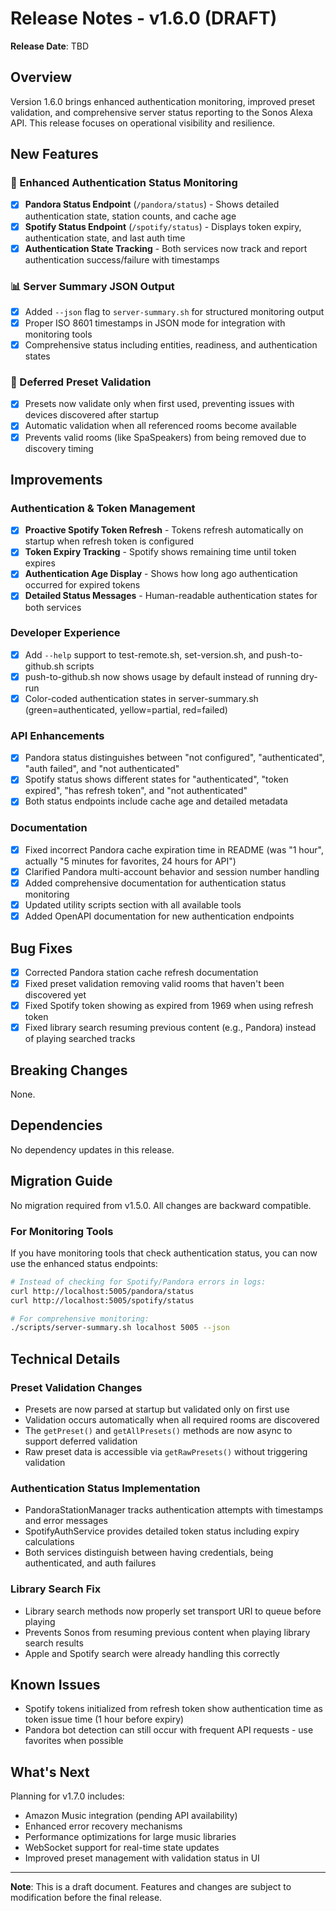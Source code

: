 # Release Notes - v1.6.0 (DRAFT)

**Release Date**: TBD

## Overview

Version 1.6.0 brings enhanced authentication monitoring, improved preset validation, and comprehensive server status reporting to the Sonos Alexa API. This release focuses on operational visibility and resilience.

## New Features

### 🔐 Enhanced Authentication Status Monitoring
- [x] **Pandora Status Endpoint** (`/pandora/status`) - Shows detailed authentication state, station counts, and cache age
- [x] **Spotify Status Endpoint** (`/spotify/status`) - Displays token expiry, authentication state, and last auth time
- [x] **Authentication State Tracking** - Both services now track and report authentication success/failure with timestamps

### 📊 Server Summary JSON Output
- [x] Added `--json` flag to `server-summary.sh` for structured monitoring output
- [x] Proper ISO 8601 timestamps in JSON mode for integration with monitoring tools
- [x] Comprehensive status including entities, readiness, and authentication states

### 🎯 Deferred Preset Validation
- [x] Presets now validate only when first used, preventing issues with devices discovered after startup
- [x] Automatic validation when all referenced rooms become available
- [x] Prevents valid rooms (like SpaSpeakers) from being removed due to discovery timing

## Improvements

### Authentication & Token Management
- [x] **Proactive Spotify Token Refresh** - Tokens refresh automatically on startup when refresh token is configured
- [x] **Token Expiry Tracking** - Spotify shows remaining time until token expires
- [x] **Authentication Age Display** - Shows how long ago authentication occurred for expired tokens
- [x] **Detailed Status Messages** - Human-readable authentication states for both services

### Developer Experience
- [x] Add `--help` support to test-remote.sh, set-version.sh, and push-to-github.sh scripts
- [x] push-to-github.sh now shows usage by default instead of running dry-run
- [x] Color-coded authentication states in server-summary.sh (green=authenticated, yellow=partial, red=failed)

### API Enhancements
- [x] Pandora status distinguishes between "not configured", "authenticated", "auth failed", and "not authenticated"
- [x] Spotify status shows different states for "authenticated", "token expired", "has refresh token", and "not authenticated"
- [x] Both status endpoints include cache age and detailed metadata

### Documentation
- [x] Fixed incorrect Pandora cache expiration time in README (was "1 hour", actually "5 minutes for favorites, 24 hours for API")
- [x] Clarified Pandora multi-account behavior and session number handling
- [x] Added comprehensive documentation for authentication status monitoring
- [x] Updated utility scripts section with all available tools
- [x] Added OpenAPI documentation for new authentication endpoints

## Bug Fixes

- [x] Corrected Pandora station cache refresh documentation
- [x] Fixed preset validation removing valid rooms that haven't been discovered yet
- [x] Fixed Spotify token showing as expired from 1969 when using refresh token
- [x] Fixed library search resuming previous content (e.g., Pandora) instead of playing searched tracks

## Breaking Changes

None.

## Dependencies

No dependency updates in this release.

## Migration Guide

No migration required from v1.5.0. All changes are backward compatible.

### For Monitoring Tools

If you have monitoring tools that check authentication status, you can now use the enhanced status endpoints:

```bash
# Instead of checking for Spotify/Pandora errors in logs:
curl http://localhost:5005/pandora/status
curl http://localhost:5005/spotify/status

# For comprehensive monitoring:
./scripts/server-summary.sh localhost 5005 --json
```

## Technical Details

### Preset Validation Changes
- Presets are now parsed at startup but validated only on first use
- Validation occurs automatically when all required rooms are discovered
- The `getPreset()` and `getAllPresets()` methods are now async to support deferred validation
- Raw preset data is accessible via `getRawPresets()` without triggering validation

### Authentication Status Implementation
- PandoraStationManager tracks authentication attempts with timestamps and error messages
- SpotifyAuthService provides detailed token status including expiry calculations
- Both services distinguish between having credentials, being authenticated, and auth failures

### Library Search Fix
- Library search methods now properly set transport URI to queue before playing
- Prevents Sonos from resuming previous content when playing library search results
- Apple and Spotify search were already handling this correctly

## Known Issues

- Spotify tokens initialized from refresh token show authentication time as token issue time (1 hour before expiry)
- Pandora bot detection can still occur with frequent API requests - use favorites when possible

## What's Next

Planning for v1.7.0 includes:
- Amazon Music integration (pending API availability)
- Enhanced error recovery mechanisms
- Performance optimizations for large music libraries
- WebSocket support for real-time state updates
- Improved preset management with validation status in UI

---

**Note**: This is a draft document. Features and changes are subject to modification before the final release.
